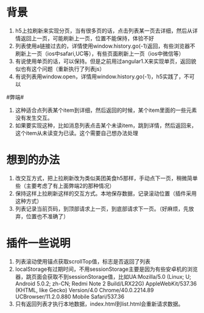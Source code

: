 # 背景 #
1. h5上拉刷新来实现分页，当有很多页的话，点击列表某一页去详细，然后从详情返回上一页，可能刷新上一页，位置不能保持，体验不好
2. 列表使用a链接过去的，详情使用window.history.go(-1)返回，有些浏览器不刷新上一页（ios中safari,UC等），有些页面刷新上一页（ios中微信等）
3. 有说使用单页的话，可以保持。但是之前用过angular1.X来实现单页，返回貌似也有这个问题（重新执行了列表js）
4. 有说列表用window.open，详情用window.history.go(-1)，h5实践了，不可以

#弊端#
1. 这种适合点列表某个item到详细，然后返回的时候，某个item里面的一些元素没有发生交互。
2. 如果要实现这种，比如消息列表点击某个未读item，跳到详情，然后返回来，这个item从未读变为已读。这个需要自己想办法处理

# 想到的办法 #
1. 改交互方式，把上拉刷新改为类似美团美食h5那样，手动点下一页，稍微简单些（主要考虑了有上面弊端2的那种情况）
2. 保持这样上拉刷新这样的交互方式。本地保存数据，记录滚动位置（插件采用这种方式）
3. 列表记录当前页码，到顶部请求上一页，到底部请求下一页。（好麻烦，先放弃，位置也不准确了）

# 插件一些说明 #
1. 列表滚动使用锚点获取scrollTop值，标志是否返回了列表
2. localStorage有过期时间，不用sessionStorage主要是因为有些安卓机的浏览器，跳页面会获取不到sessionStorage值，比如UA:Mozilla/5.0 (Linux; U; Android 5.0.2; zh-CN; Redmi Note 2 Build/LRX22G) AppleWebKit/537.36 (KHTML, like Gecko) Version/4.0 Chrome/40.0.2214.89 UCBrowser/11.2.0.880 Mobile Safari/537.36
3. 只有返回列表才执行本地数据，index.html到list.html会重新请求数据。